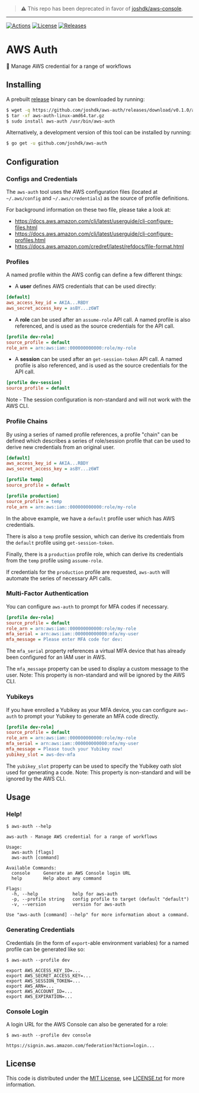 > ⚠️ This repo has been deprecated in favor of [joshdk/aws-console](https://github.com/joshdk/aws-console).  

---

[![Actions][github-actions-badge]][github-actions-link]
[![License][license-badge]][license-link]
[![Releases][github-release-badge]][github-release-link]

# AWS Auth

🔐 Manage AWS credential for a range of workflows

## Installing

A prebuilt [release][github-release-link] binary can be downloaded by running:

```bash
$ wget -q https://github.com/joshdk/aws-auth/releases/download/v0.1.0/aws-auth-linux-amd64.tar.gz
$ tar -xf aws-auth-linux-amd64.tar.gz
$ sudo install aws-auth /usr/bin/aws-auth
```

Alternatively, a development version of this tool can be installed by running:

```bash
$ go get -u github.com/joshdk/aws-auth
```

## Configuration

### Configs and Credentials

The `aws-auth` tool uses the AWS configuration files (located at `~/.aws/config` and `~/.aws/credentials`) as the source of profile definitions.

For background information on these two file, please take a look at:

- https://docs.aws.amazon.com/cli/latest/userguide/cli-configure-files.html
- https://docs.aws.amazon.com/cli/latest/userguide/cli-configure-profiles.html
- https://docs.aws.amazon.com/credref/latest/refdocs/file-format.html

### Profiles

A named profile within the AWS config can define a few different things:

- A **user** defines AWS credentials that can be used directly:

```ini
[default]
aws_access_key_id = AKIA...RBDY
aws_secret_access_key = asBY...z6WT
```

- A **role** can be used after an `assume-role` API call. A named profile is also referenced, and is used as the source credentials for the API call.

```ini
[profile dev-role]
source_profile = default
role_arn = arn:aws:iam::000000000000:role/my-role
```

- A **session** can be used after an `get-session-token` API call. A named profile is also referenced, and is used as the source credentials for the API call.

```ini
[profile dev-session]
source_profile = default
```

Note - The session configuration is non-standard and will not work with the AWS CLI.

### Profile Chains

By using a series of named profile references, a profile "chain" can be defined which describes a series of role/session profile that can be used to derive new credentials from an original user.

```ini
[default]
aws_access_key_id = AKIA...RBDY
aws_secret_access_key = asBY...z6WT

[profile temp]
source_profile = default

[profile production]
source_profile = temp
role_arn = arn:aws:iam::000000000000:role/my-role
```

In the above example, we have a `default` profile user which has AWS credentials.

There is also a `temp` profile session, which can derive its credentials from the `default` profile using `get-session-token`.

Finally, there is a `production` profile role, which can derive its credentials from the `temp` profile using `assume-role`.

If credentials for the `production` profile are requested, `aws-auth` will automate the series of necessary API calls.

### Multi-Factor Authentication

You can configure `aws-auth` to prompt for MFA codes if necessary.

```ini
[profile dev-role]
source_profile = default
role_arn = arn:aws:iam::000000000000:role/my-role
mfa_serial = arn:aws:iam::000000000000:mfa/my-user
mfa_message = Please enter MFA code for dev:
```

The `mfa_serial` property references a virtual MFA device that has already been configured for an IAM user in AWS.

The `mfa_message` property can be used to display a custom message to the user.
Note: This property is non-standard and will be ignored by the AWS CLI.

### Yubikeys

If you have enrolled a Yubikey as your MFA device, you can configure `aws-auth` to prompt your Yubikey to generate an MFA code directly.

```ini
[profile dev-role]
source_profile = default
role_arn = arn:aws:iam::000000000000:role/my-role
mfa_serial = arn:aws:iam::000000000000:mfa/my-user
mfa_message = Please touch your Yubikey now!
yubikey_slot = aws-dev-mfa
```

The `yubikey_slot` property can be used to specify the Yubikey oath slot used for generating a code.
Note: This property is non-standard and will be ignored by the AWS CLI.

## Usage

### Help!

```
$ aws-auth --help

aws-auth - Manage AWS credential for a range of workflows

Usage:
  aws-auth [flags]
  aws-auth [command]

Available Commands:
  console     Generate an AWS Console login URL
  help        Help about any command

Flags:
  -h, --help             help for aws-auth
  -p, --profile string   config profile to target (default "default")
  -v, --version          version for aws-auth

Use "aws-auth [command] --help" for more information about a command.
```

### Generating Credentials

Credentials (in the form of `export`-able environment variables) for a named profile can be generated like so:

```shell
$ aws-auth --profile dev

export AWS_ACCESS_KEY_ID=...
export AWS_SECRET_ACCESS_KEY=...
export AWS_SESSION_TOKEN=...
export AWS_ARN=...
export AWS_ACCOUNT_ID=...
export AWS_EXPIRATION=...
```

### Console Login

A login URL for the AWS Console can also be generated for a role:

```shell
$ aws-auth --profile dev console

https://signin.aws.amazon.com/federation?Action=login...
```

## License

This code is distributed under the [MIT License][license-link], see [LICENSE.txt][license-file] for more information.

[github-actions-badge]:  https://github.com/joshdk/aws-auth/workflows/Build/badge.svg
[github-actions-link]:   https://github.com/joshdk/aws-auth/actions
[github-release-badge]:  https://img.shields.io/github/release/joshdk/aws-auth/all.svg
[github-release-link]:   https://github.com/joshdk/aws-auth/releases
[license-badge]:         https://img.shields.io/badge/license-MIT-green.svg
[license-file]:          https://github.com/joshdk/aws-auth/blob/master/LICENSE.txt
[license-link]:          https://opensource.org/licenses/MIT
